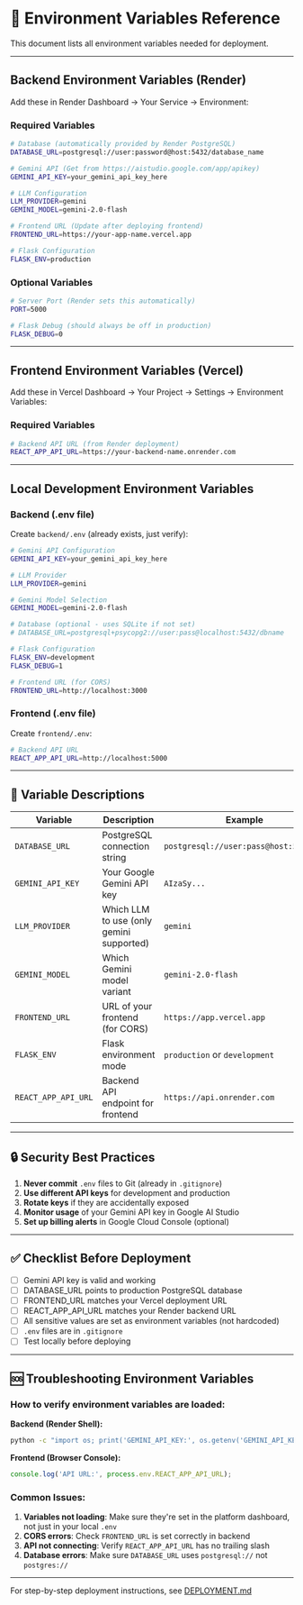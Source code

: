 # 🔐 Environment Variables Reference

This document lists all environment variables needed for deployment.

---

## Backend Environment Variables (Render)

Add these in Render Dashboard → Your Service → Environment:

### Required Variables

```bash
# Database (automatically provided by Render PostgreSQL)
DATABASE_URL=postgresql://user:password@host:5432/database_name

# Gemini API (Get from https://aistudio.google.com/app/apikey)
GEMINI_API_KEY=your_gemini_api_key_here

# LLM Configuration
LLM_PROVIDER=gemini
GEMINI_MODEL=gemini-2.0-flash

# Frontend URL (Update after deploying frontend)
FRONTEND_URL=https://your-app-name.vercel.app

# Flask Configuration
FLASK_ENV=production
```

### Optional Variables

```bash
# Server Port (Render sets this automatically)
PORT=5000

# Flask Debug (should always be off in production)
FLASK_DEBUG=0
```

---

## Frontend Environment Variables (Vercel)

Add these in Vercel Dashboard → Your Project → Settings → Environment Variables:

### Required Variables

```bash
# Backend API URL (from Render deployment)
REACT_APP_API_URL=https://your-backend-name.onrender.com
```

---

## Local Development Environment Variables

### Backend (.env file)

Create `backend/.env` (already exists, just verify):

```bash
# Gemini API Configuration
GEMINI_API_KEY=your_gemini_api_key_here

# LLM Provider
LLM_PROVIDER=gemini

# Gemini Model Selection
GEMINI_MODEL=gemini-2.0-flash

# Database (optional - uses SQLite if not set)
# DATABASE_URL=postgresql+psycopg2://user:pass@localhost:5432/dbname

# Flask Configuration
FLASK_ENV=development
FLASK_DEBUG=1

# Frontend URL (for CORS)
FRONTEND_URL=http://localhost:3000
```

### Frontend (.env file)

Create `frontend/.env`:

```bash
# Backend API URL
REACT_APP_API_URL=http://localhost:5000
```

---

## 📝 Variable Descriptions

| Variable | Description | Example |
|----------|-------------|---------|
| `DATABASE_URL` | PostgreSQL connection string | `postgresql://user:pass@host:5432/db` |
| `GEMINI_API_KEY` | Your Google Gemini API key | `AIzaSy...` |
| `LLM_PROVIDER` | Which LLM to use (only gemini supported) | `gemini` |
| `GEMINI_MODEL` | Which Gemini model variant | `gemini-2.0-flash` |
| `FRONTEND_URL` | URL of your frontend (for CORS) | `https://app.vercel.app` |
| `FLASK_ENV` | Flask environment mode | `production` or `development` |
| `REACT_APP_API_URL` | Backend API endpoint for frontend | `https://api.onrender.com` |

---

## 🔒 Security Best Practices

1. **Never commit** `.env` files to Git (already in `.gitignore`)
2. **Use different API keys** for development and production
3. **Rotate keys** if they are accidentally exposed
4. **Monitor usage** of your Gemini API key in Google AI Studio
5. **Set up billing alerts** in Google Cloud Console (optional)

---

## ✅ Checklist Before Deployment

- [ ] Gemini API key is valid and working
- [ ] DATABASE_URL points to production PostgreSQL database
- [ ] FRONTEND_URL matches your Vercel deployment URL
- [ ] REACT_APP_API_URL matches your Render backend URL
- [ ] All sensitive values are set as environment variables (not hardcoded)
- [ ] `.env` files are in `.gitignore`
- [ ] Test locally before deploying

---

## 🆘 Troubleshooting Environment Variables

### How to verify environment variables are loaded:

**Backend (Render Shell):**
```bash
python -c "import os; print('GEMINI_API_KEY:', os.getenv('GEMINI_API_KEY')[:10] + '...')"
```

**Frontend (Browser Console):**
```javascript
console.log('API URL:', process.env.REACT_APP_API_URL);
```

### Common Issues:

1. **Variables not loading**: Make sure they're set in the platform dashboard, not just in your local `.env`
2. **CORS errors**: Check `FRONTEND_URL` is set correctly in backend
3. **API not connecting**: Verify `REACT_APP_API_URL` has no trailing slash
4. **Database errors**: Make sure `DATABASE_URL` uses `postgresql://` not `postgres://`

---

For step-by-step deployment instructions, see [DEPLOYMENT.md](DEPLOYMENT.md)
